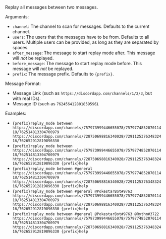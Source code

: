 Replay all messages between two messages.

Arguments:
* `channel`: The channel to scan for messages. Defaults to the current channel.
* `users`: The users that the messages have to be from. Defaults to all users. Multiple users can be provided, as long as they are separated by spaces.
* `after_message`: The message to start replay mode after. This message will *not* be replayed.
* `before_message`: The message to start replay mode before. This message will *not* be replayed.
* `prefix`: The message prefix. Defaults to `{prefix}`.

Message Format:
* Message Link (such as `https://discordapp.com/channels/1/2/3`, but with real IDs).
* Message ID (such as `762456412801859596`).

Examples:
* `{prefix}replay_mode between https://discordapp.com/channels/757973999446655078/757977485207011418/762514813304700979 https://discordapp.com/channels/728750698816340028/729112537634832416/762652912819896330`
* `{prefix}replay_mode between https://discordapp.com/channels/757973999446655078/757977485207011418/762514813304700979 https://discordapp.com/channels/728750698816340028/729112537634832416/762652912819896330 {prefix}help`
* `{prefix}replay_mode between #general https://discordapp.com/channels/757973999446655078/757977485207011418/762514813304700979 https://discordapp.com/channels/728750698816340028/729112537634832416/762652912819896330 {prefix}help`
* `{prefix}replay_mode between #general @PokestarBot#9763 https://discordapp.com/channels/757973999446655078/757977485207011418/762514813304700979 https://discordapp.com/channels/728750698816340028/729112537634832416/762652912819896330 {prefix}help`
* `{prefix}replay_mode between #general @PokestarBot#9763 @Rythm#3722 https://discordapp.com/channels/757973999446655078/757977485207011418/762514813304700979 https://discordapp.com/channels/728750698816340028/729112537634832416/762652912819896330 {prefix}help`
